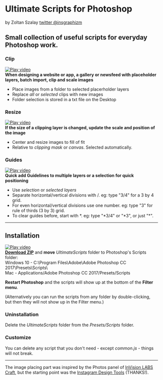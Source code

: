 # Ultimate Scripts for Photoshop
by Zoltan Szalay [twitter @insgraphizm](https://twitter.com/insgraphizm)

## Small collection of useful scripts for everyday Photoshop work.

### Clip
[![Play video](https://raw.githubusercontent.com/ins/UltimateScripts-Ps/gh-pages/i/clip.png)](https://vimeo.com/166353594)  
**When designing a website or app, a gallery or newsfeed with placeholder layers, batch import, clip and scale images**
- Place images from a folder to selected placerholder layers
- Replace *all* or *selected* clips with new images
- Folder selection is stored in a txt file on the Desktop

### Resize
[![Play video](https://raw.githubusercontent.com/ins/UltimateScripts-Ps/gh-pages/i/resize.png)](https://vimeo.com/166353603)  
**If the size of a clipping layer is changed, update the scale and position of the image**
- Center and resize images to fill of fit
- Relative to *clipping mask* or *canvas*. Selected automatically.

### Guides
[![Play video](https://raw.githubusercontent.com/ins/UltimateScripts-Ps/gh-pages/i/guides.png)](https://vimeo.com/166353608)  
**Quick add Guidelines to multiple layers or a selection for quick positioning**
- Use *selection* or *selected layers*
- Separate horizontal/vertical divisions with /. eg: type "3/4" for a 3 by 4 grid.
- For even horizontal/vertical divisions use one number. eg: type "3" for rule of thirds (3 by 3) grid.
- To clear guides before, start with \*. eg: type "\*3/4" or "\*3", or just "\*".

---

## Installation
[![Play video](https://raw.githubusercontent.com/ins/UltimateScripts-Ps/gh-pages/i/install.png)](https://vimeo.com/166353587)  
**[Download ZIP](https://github.com/ins/UltimateScripts-Ps/archive/master.zip)** and **move** *UltimateScripts* folder to Photoshop's Scripts folder:  
Windows 10 - C:\Program Files\Adobe\Adobe Photoshop CC 2017\Presets\Scripts\  
Mac - Applications/Adobe Photoshop CC 2017/Presets/Scripts

**Restart Photoshop** and the scripts will show up at the bottom of the **Filter menu**.

(Alternatively you can run the scripts from any folder by double-clicking, but then they will not show up in the Filter menu.)

### Uninstallation
Delete the *UltimateScripts* folder from the *Presets/Scripts* folder.

### Customize
You can delete any script that you don't need - except *common.js* - things will not break.

---

The image placing part was inspired by the Photos panel of [InVision LABS Craft](https://www.invisionapp.com/craft), but the starting point was the [Instagram Design Tools](https://github.com/iansilber/ig-design-tools) (THANKS!).
